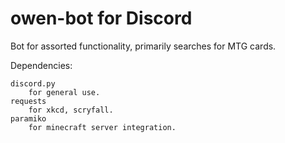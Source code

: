 <h1>owen-bot for Discord</h1>

Bot for assorted functionality, primarily searches for MTG cards.

Dependencies:
    
    discord.py
        for general use.
    requests
        for xkcd, scryfall.
    paramiko
        for minecraft server integration.
